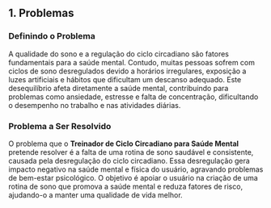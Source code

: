 ## 1. Problemas

### Definindo o Problema
A qualidade do sono e a regulação do ciclo circadiano são fatores fundamentais para a saúde mental. Contudo, muitas pessoas sofrem com ciclos de sono desregulados devido a horários irregulares, exposição a luzes artificiais e hábitos que dificultam um descanso adequado. Este desequilíbrio afeta diretamente a saúde mental, contribuindo para problemas como ansiedade, estresse e falta de concentração, dificultando o desempenho no trabalho e nas atividades diárias.

### Problema a Ser Resolvido
O problema que o **Treinador de Ciclo Circadiano para Saúde Mental** pretende resolver é a falta de uma rotina de sono saudável e consistente, causada pela desregulação do ciclo circadiano. Essa desregulação gera impacto negativo na saúde mental e física do usuário, agravando problemas de bem-estar psicológico. O objetivo é apoiar o usuário na criação de uma rotina de sono que promova a saúde mental e reduza fatores de risco, ajudando-o a manter uma qualidade de vida melhor.

